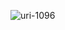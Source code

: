![uri-1096](https://user-images.githubusercontent.com/62181222/99337388-5c1fb580-28ac-11eb-95ba-bf3a2981f468.png)
